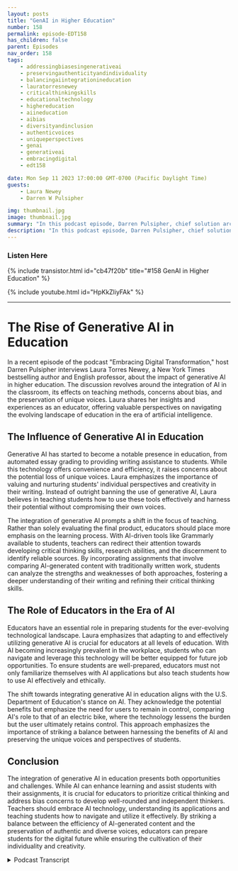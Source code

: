 ```yaml
---
layout: posts
title: "GenAI in Higher Education"
number: 158
permalink: episode-EDT158
has_children: false
parent: Episodes
nav_order: 158
tags:
    - addressingbiasesingenerativeai
    - preservingauthenticityandindividuality
    - balancingaiintegrationineducation
    - lauratorresnewey
    - criticalthinkingskills
    - educationaltechnology
    - highereducation
    - aiineducation
    - aibias
    - diversityandinclusion
    - authenticvoices
    - uniqueperspectives
    - genai
    - generativeai
    - embracingdigital
    - edt158

date: Mon Sep 11 2023 17:00:00 GMT-0700 (Pacific Daylight Time)
guests:
    - Laura Newey
    - Darren W Pulsipher

img: thumbnail.jpg
image: thumbnail.jpg
summary: "In this podcast episode, Darren Pulsipher, chief solution architect of public sector at Intel, interviews Laura Torres Newey, a New York Times best-selling author and university professor, about the impact of generative AI in higher education. This episode delves into the challenges and opportunities presented by the integration of generative AI in the classroom, highlighting the need for critical thinking skills, the concerns of bias, and ensuring the preservation of unique voices."
description: "In this podcast episode, Darren Pulsipher, chief solution architect of public sector at Intel, interviews Laura Torres Newey, a New York Times best-selling author and university professor, about the impact of generative AI in higher education. This episode delves into the challenges and opportunities presented by the integration of generative AI in the classroom, highlighting the need for critical thinking skills, the concerns of bias, and ensuring the preservation of unique voices."
---
```


<div>
<h3>Listen Here</h3>
{% include transistor.html id="cb47f20b" title="#158 GenAI in Higher Education" %}

{% include youtube.html id="HpKkZliyFAk" %}
</div>

---

# The Rise of Generative AI in Education

In a recent episode of the podcast "Embracing Digital Transformation," host Darren Pulsipher interviews Laura Torres Newey, a New York Times bestselling author and English professor, about the impact of generative AI in higher education. The discussion revolves around the integration of AI in the classroom, its effects on teaching methods, concerns about bias, and the preservation of unique voices. Laura shares her insights and experiences as an educator, offering valuable perspectives on navigating the evolving landscape of education in the era of artificial intelligence.

## The Influence of Generative AI in Education

Generative AI has started to become a notable presence in education, from automated essay grading to providing writing assistance to students. While this technology offers convenience and efficiency, it raises concerns about the potential loss of unique voices. Laura emphasizes the importance of valuing and nurturing students' individual perspectives and creativity in their writing. Instead of outright banning the use of generative AI, Laura believes in teaching students how to use these tools effectively and harness their potential without compromising their own voices.

The integration of generative AI prompts a shift in the focus of teaching. Rather than solely evaluating the final product, educators should place more emphasis on the learning process. With AI-driven tools like Grammarly available to students, teachers can redirect their attention towards developing critical thinking skills, research abilities, and the discernment to identify reliable sources. By incorporating assignments that involve comparing AI-generated content with traditionally written work, students can analyze the strengths and weaknesses of both approaches, fostering a deeper understanding of their writing and refining their critical thinking skills.

## The Role of Educators in the Era of AI

Educators have an essential role in preparing students for the ever-evolving technological landscape. Laura emphasizes that adapting to and effectively utilizing generative AI is crucial for educators at all levels of education. With AI becoming increasingly prevalent in the workplace, students who can navigate and leverage this technology will be better equipped for future job opportunities. To ensure students are well-prepared, educators must not only familiarize themselves with AI applications but also teach students how to use AI effectively and ethically.

The shift towards integrating generative AI in education aligns with the U.S. Department of Education's stance on AI. They acknowledge the potential benefits but emphasize the need for users to remain in control, comparing AI's role to that of an electric bike, where the technology lessens the burden but the user ultimately retains control. This approach emphasizes the importance of striking a balance between harnessing the benefits of AI and preserving the unique voices and perspectives of students.

## Conclusion

The integration of generative AI in education presents both opportunities and challenges. While AI can enhance learning and assist students with their assignments, it is crucial for educators to prioritize critical thinking and address bias concerns to develop well-rounded and independent thinkers. Teachers should embrace AI technology, understanding its applications and teaching students how to navigate and utilize it effectively. By striking a balance between the efficiency of AI-generated content and the preservation of authentic and diverse voices, educators can prepare students for the digital future while ensuring the cultivation of their individuality and creativity.

<details>
<summary> Podcast Transcript </summary>

<p>﻿1</p>
<p>Hello, this is Darren</p>
<p>Pulsipher, chief solution,architect of public sector at Intel.</p>
<p>And welcome to Embracing</p>
<p>Digital Transformation,where we investigate effective change,leveragingpeople, process and technology.</p>
<p>On today's episode, Jenny</p>
<p>AI in Higher Educationwith special guest New York Timesbest selling author</p>
<p>Laura Torres Newey.</p>
<p>Laura, welcome to the show.</p>
<p>Thanks for having me, Darren.</p>
<p>Hey, Laura, you gotyou got a really incredible background.</p>
<p>Your friend of mine and my wife and.</p>
<p>The most incredible thing right. There.</p>
<p>Oh, they are. Thank you. Thank you.</p>
<p>But your bestselling New York Timesbest sellingauthor,you're teaching in the universities.</p>
<p>And you and I were talking the otherother day, probably a month ago.</p>
<p>And I asked you a simple questionwhich spurredthis really great conversation.</p>
<p>I said,</p>
<p>Where's my mike? I need my Mike Frey.</p>
<p>And that was,</p>
<p>What areyou going to do about generative AIin the classroom and in college level?</p>
<p>Because you teach English and criticalthinkingat at university level.</p>
<p>So what are you going to do about it?</p>
<p>Because at the time you're going,</p>
<p>I you know, there's lots of different.</p>
<p>But now I class,</p>
<p>I probably just put my head in my handsand screamed at that facebecause it's a it's a it's a big question.</p>
<p>And I think,you know, a while back, Elon</p>
<p>Musk said in an interview about A.I.,he said, things are getting weirdand they're getting weird fast.</p>
<p>And it's been terrifying for peopleat the universities.</p>
<p>Not so much AI itself, but just whatwhat do we do about it?</p>
<p>Because it it changes everything. It does.</p>
<p>Well, that's what that's what I thought.</p>
<p>Yeah. It changes a lot. A lot of things.</p>
<p>How do you how do you teach?</p>
<p>How do you grade? Right.</p>
<p>Because I,</p>
<p>I, my kids already know how to use it.</p>
<p>My, my teenagers,they're going to get A's inall their English class, I have no doubt.</p>
<p>Right. Because they're going to.</p>
<p>They know how to do all this stuff.</p>
<p>And so.</p>
<p>So it's it's a major change.</p>
<p>But before we get in there,</p>
<p>I want people to hear your backgroundbecause you got a great background.</p>
<p>So let's hear a little bitabout about Laura.</p>
<p>It sounds like I've donea lot of different things,but really it's all been in booksand publication and writing.</p>
<p>So when I was 14 years old, I got a jobas a library where I was shelving booksand I checked out more than I shelvedand I didn't have to pay late feesto come more than I shelf.</p>
<p>But anyway, from then on out, I was alwaysinvolved in books and publishing andthat kind of thing for,you know, in one way or another.</p>
<p>But I started out in children's publishingand I worked at several differentchildren's publishing housesas a senior editor and aa writer and American Girl magazineas an editor.</p>
<p>And mostly I wrote books on my ownas a freelancerand and did well with that.</p>
<p>It was then nonfiction, magazinearticles, couple novels.</p>
<p>I worked as a newspaper reporterat one point, which wasn't a good fitbecause I don't like</p>
<p>I love the immediacy of it,but I don't like bothering people,especially onesthat are in a crisis situation.</p>
<p>But then in my I, I got married.</p>
<p>I moved to Sacramento, which is not knownfor its children's publishingscene, and I was kind of burnt outon the freelance stuff.</p>
<p>And so I went back to schooland got my master's deciding</p>
<p>I was going to teach creative writingbecause I had just come offof the two novelsand ended up teaching compositioninsteadbecause I had to go back and take severalundergrad composition coursesand I saw how it was done poorlyand I thought I,</p>
<p>I need to do it better herebecause I thought I was going to dieof boredom in those classes.</p>
<p>And that's my down. So I just</p>
<p>I started that.</p>
<p>And ever since then</p>
<p>I've been teaching English quite well.</p>
<p>Critical thinking, readingand writing at the most basic level.</p>
<p>And a lot of times for studentswho are not quite up to college levelwriting yet. Well, you recently.</p>
<p>Yeah, you recentlydid something really interesting.</p>
<p>Exciting?</p>
<p>Yeah. Interesting is one way to put it.</p>
<p>So I teach at a prisonhere in</p>
<p>California,and it's a it's a high security prisonand it's old schoolbecause they have no technology.</p>
<p>They're supposed to get laptops soon,but no technology.</p>
<p>So pencil, paper,that's completely old school. Wow.</p>
<p>What a big changebecause you did that this year.</p>
<p>So far, you've done that.</p>
<p>So you're going to move from teachingthese inmates with paper and pencil.</p>
<p>No Internet access to now kidshaving a pretty,pretty incredible new technologygenerative A.I.that has the knowledge of the worldat their fingertips.</p>
<p>Yeah,and it's a completely different thing.</p>
<p>The classes aren't even goingthey're not even going to go look alike.</p>
<p>Because what you know,what it comes down to for meat its most basic form, as far as greatwell care so much about grading as I doabout learning, but the end productdoesn't matter as much to me anymorebecause I the.</p>
<p>Way that the teacher just say that the endproduct doesn't matter as much anymore.</p>
<p>I did because anybody can come upwith a polished end productbetween Grammarly and I knowthat's simplistic because of courseyou've got to have the good argumentationand the critical thinkingskills and right, you know, the research,solid thesis, all of that kind of stuff.</p>
<p>But what I'm going to be doing isteaching and grading on the processand not so muchon the end productin order to that to circumventcheating or trying to get,you know, nail studentsthat are going to use a I.</p>
<p>But my job is to teach critical thinking.</p>
<p>It's not to teach where the commas go.</p>
<p>And so the only way I can really see to dothat is to focus on the process.</p>
<p>Show me your sources.</p>
<p>Why are these sources good?</p>
<p>You know,</p>
<p>But can you identify misinformation?</p>
<p>Can you get to the reading level tounderstand the peer reviewed literature?</p>
<p>Now give me an outline.</p>
<p>Now, what are you going to argue?</p>
<p>And the most important thing,one of the most importantthings to me is the counter argumentsand the counter points,because we'll get to this in a minute.</p>
<p>One of my biggest fears for generative</p>
<p>AI in the classroom is bias.</p>
<p>Oh yeah, absolutely. Weare putting inprompts and they get one point of viewonly.</p>
<p>There goes the critical thinkingand I have a real concern.</p>
<p>And colleges lean one wayas far as ideology.</p>
<p>Especially inespecially in the liberal arts colleges.</p>
<p>Right.</p>
<p>Right. Correct.</p>
<p>There's and there's no roomfor a certain voices already.</p>
<p>And the kids who have a different voiceand buck againstthat system are quickly silenced.</p>
<p>But at least,you know, at least they're thinkingat least they're expressing themselves.</p>
<p>If generative.</p>
<p>AI really has the kind of biasthat I'm thinking it does at this point.</p>
<p>Not only are they not going to need</p>
<p>I don't quite know how to express it.</p>
<p>What's going to be put outis only going to be sort of 11.of view.</p>
<p>I'm really concerned about that.</p>
<p>I hope it evolves on that.</p>
<p>Yeah.</p>
<p>You know, I just talked</p>
<p>I just talked to an expert in generative</p>
<p>AI about the bias thing and he goes, It'sreally interesting what you can dowith the generative AI now in thatyou can give it different personas.</p>
<p>You can say, I want youto write a conservative article.</p>
<p>I want you to write a more progressivearticle, a more liberal article.</p>
<p>I want you to pretend like you'refrom a different country.</p>
<p>You can have it do those sorts of thingsand get alternateegos and alternate personalitiescoming out of the generative.</p>
<p>They I.</p>
<p>I thought that that press thatit would give a genuineconservative viewpoint.</p>
<p>Well, I don't know.</p>
<p>That's a. Good that's a good question in.</p>
<p>Here that I'm an end user only</p>
<p>I have no understandingof how the technology works.</p>
<p>Well, yeah.</p>
<p>And how the technology works isis real simple.</p>
<p>If we put if we simplify it downdata in, data out.</p>
<p>Yeah.</p>
<p>So a I will giveopinions based off the type of datathat's been put in.</p>
<p>One of the biggest examples ofthat was an AIthat was let loose onon the Internet by Microsoft years ago.</p>
<p>And all the trolls came outand within 24 hoursthey had to shut it down the</p>
<p>AI because it became somisogynistic and cursingand it was in a racistand all these things because peoplewere feeding it, that type of stuff.</p>
<p>It wasn't gathering informationfrom all over.</p>
<p>In fact, chat GPTtwo had extreme bias andt to the point where it was unusablebecause they just gathereda bunch of stuff off the internet.</p>
<p>So there's a lot ofvulgarity and crudeness and all that.</p>
<p>So what they didwas they had people curating the data.</p>
<p>So in essence chat GPT is theis curated data,which means it's biased by nature.</p>
<p>Yeah.</p>
<p>And you know what goes rightalong with that.</p>
<p>So, so I'm afraid of the bias.</p>
<p>I'm afraid of the loss of criticalthinking skills.</p>
<p>But I think that we can learn to redirectand teach in a different way.</p>
<p>And honestly, my biggest fearthat I haven't heard discussed a lotis that we're going to lose unique voicesbecause you said, well,you can put on different personas,ask it to do things, butit is going to come out in a generic wayfor that persona and often it's horrible.</p>
<p>I dunno,</p>
<p>I did some generative AI for my studentsin the prisonand I had it do a certain topicand I was testing out the different voicesand I asked it to do it in rap.</p>
<p>I was reading it to the studentsand one of them nearly had a heart attackand he said, No one has studiedyo in a rap since the nineties.</p>
<p>So it wasn'tit wasn't an authentic voice.</p>
<p>And it's like, are our students of colorour black students going to have toto maintain their voice,put something in the generative</p>
<p>AI that says speak in black English.</p>
<p>And what is that going to come out like?</p>
<p>You know, because A.I. right nowa standardized English.</p>
<p>So I'm I'm terrified of peoplelosing unique voices.</p>
<p>As a writing teacher, I don't care aboutyour commas or whatever, necessarily.</p>
<p>I mean, that'sjust such a tiny part of it.</p>
<p>We just don't want itto impede understanding.</p>
<p>What I'm interested in is your voice,your argumentation.</p>
<p>I always tell my students,if you guys all wrote papers,left your names offby the end of the semester with 90%certainty, I could get whose paper iswhose just from your your book.</p>
<p>Because everybody has a distinct voice.</p>
<p>And I can tell a generative air essaybecause the voice is very bland,very, very generative.</p>
<p>Right.</p>
<p>So so that's that'sreally interesting, Laura, becausewe came up with the terma couple episodes ago called</p>
<p>I Washedrightwhere things have been fed into an airso much and we were talkingspecifically about email.</p>
<p>I can send an email that I run through an</p>
<p>I to make it better.</p>
<p>I send it to my boss who uses an A.I.to read it and give him the highlights.</p>
<p>He responds with an air back to me.</p>
<p>And what do we have?</p>
<p>We have an air washed conversationand we lose our voice. I love it.</p>
<p>No one's ever said said that.</p>
<p>And I think that's that's really cool.</p>
<p>The thing that's really superinteresting about this is there'sbeen a huge movement the last couple yearscalled Linguistic Justice.</p>
<p>And it's about it's a movementto not squash different voices.</p>
<p>It's a movement awayfrom your standardized academic English.</p>
<p>We've long been accused in academiaof squashing voicesto conform to an academic voicewhere, you know, our blackvoices, our Spanish voices, thewhat have you are just as legitimate.</p>
<p>So why are we adhering to the standardwhen those are alsolegitimate dialects, legitimate accents,</p>
<p>And there's a huge movementto preserve and encourage these voices?</p>
<p>And how does that squarewith the generative A.I.?</p>
<p>There's two movements that to methey seem they seem opposite.</p>
<p>They are diametrically opposed.</p>
<p>Yeah, yeah.</p>
<p>Yeah.</p>
<p>So, so on one hand, most teachersare on board with preserving uniquevoices, and on the other hand, we'reall going to be using generative A.I..</p>
<p>Talk about the wash thing.</p>
<p>So I'm on this website.</p>
<p>I've been selling one thing</p>
<p>I left out of my little bios.</p>
<p>I've been writing and sellingcurriculum for a decade now,and there's a websitethat's huge that a lot of teachersand this is K throughmostly grade school stuffwhere teachers create curriculumfor other teachers.</p>
<p>And they these curriculum creatorsare some of the first peoplethat I knew that jumped on generative AI.</p>
<p>And I think I.</p>
<p>Can do two tons a day.</p>
<p>I can produce tons of stuff quick.</p>
<p>Instead of sitting there for 8 hoursand writing a fourth grade reading passageabout whether animals should be kept inzoos and getting the reading level right,doing all the research, you just put it inair and it comes out pretty good.</p>
<p>So here's the thing.</p>
<p>So we have teachersgenerating the curriculumand these kind of teacher createdresources are huge, and I expect thattextbook education companies will be usinggenerative A.I. too.</p>
<p>So the curriculum is generated by AI.</p>
<p>The students use generative</p>
<p>AI to do the curriculum,the assignments and the exercises.</p>
<p>And we've got machinestalking to machines.</p>
<p>Maybe I'm not smart enough to understandhow that's not going to be the case,but it sure feels like.</p>
<p>Yeah, I think it is going to be.</p>
<p>So what role do humans have in this overexactly?</p>
<p>Just looking at it, making sure it's okay?</p>
<p>I don't know.</p>
<p>I know. Knowyou bring upan interesting pointand and and that's education.</p>
<p>You're not caring about the outcomeas much as.</p>
<p>You. Are.</p>
<p>You are is is the student learning?</p>
<p>Are they are they progressing?</p>
<p>Are they learning how to use these tools?</p>
<p>Because whether we like it or not,these tools are going to be around.</p>
<p>Right.</p>
<p>And so I think the worst mistakethat a teacher could make atthis point is to ban generative A.I.and to say, you can't use it.</p>
<p>It's cheating if you use it. I'mnot going to do that at all.</p>
<p>In fact, in my syllabus,one of the first things that I said forthis semester is really excitedto integrate generative</p>
<p>AI technology into our classroom,along with traditional writing skillsso that they know right off the bat,</p>
<p>Hey, this isn't a sneaky cheating thing.</p>
<p>We're using this and inall the assignments I would say all that.</p>
<p>I'm doing a lot of in-class writing.</p>
<p>I learned a lotfrom teaching in the prison and that brainto handwritten connection,there's something to it.</p>
<p>So I'm going to be doinga lot of handwritten exercises in class.</p>
<p>But back to the point,which I forgot what it was.</p>
<p>Was I type?</p>
<p>Oh, just, you know, how are you goingto leverage in generative AI?</p>
<p>That's how we're going to use itin the classroom.</p>
<p>Okay, let's do a pauseso that you can edit that part.</p>
<p>Okay.</p>
<p>So the way that I'vedeveloped my assignments for this semesteris, for example, an example assignment isthey'll be doing all the steps to writea paper using research, addressingthe opposition and all of that stuff.</p>
<p>I'll tell themwhen and where they can use AI,but they have to show me the process.</p>
<p>What sources are you going to use?</p>
<p>Are they valid sources?</p>
<p>So we're going to do the whole processall along, some of it in class.</p>
<p>They're going to create the end productand then when they're done with that,they're going to generate the AI versionand we're going to talk abouthow we approach this.</p>
<p>Yeah, how will youhow will you write the course?</p>
<p>Here's part of critical thinking Usinggenerative AI is how do I write the promptto get what I'm after,to express my views,to get the thesis, I want to getthe opposing viewpoints that I want.</p>
<p>So I'm going to have them do that.</p>
<p>They're going to havethe essays side by side.</p>
<p>And then the big assignment,the assignment to worth the most pointsis they're going to compare and contrast</p>
<p>What did I do better?</p>
<p>What did I do better?</p>
<p>What are some of the shortfalls here?</p>
<p>Is thereyou know, I just like I want to seewhat they come up with and that way.</p>
<p>So it serves two purposes.</p>
<p>I think it's practical.</p>
<p>So here's what's going to happenwhen you're out in the work worldand you're allowed to use generative AI,you're going to have to look at it.</p>
<p>It's got hallucinationsand it didn't use sources properly.</p>
<p>It didn't it cited sources.</p>
<p>They're going to find outall of this stuff.</p>
<p>And there's going to.</p>
<p>Be those councilsand they're going to see thatthey do some things betterand that their voice isimportant. So we'll see if it works.</p>
<p>Man, I wish I had you as an Englishteacher.</p>
<p>Well, I heard another teacherhad a really good example.</p>
<p>Assignment two is they watcheda show.</p>
<p>I don't know if it's a documentaryor whatever it was.</p>
<p>I watched the show in class togetherand then on the spotshe generated an essayfrom I.</p>
<p>She did it right in the classroom,pass it out to the class,and then they all had to revise it andthen share their revisions with groups.</p>
<p>Compare contrast.</p>
<p>And I thoughtthat was a really good way to do it too.</p>
<p>You know, here's what's generated.</p>
<p>But how are you now going to write?</p>
<p>See what Yeah, what what's, what's valid?</p>
<p>I love this because you're teachingpractical skillsthat people needwhen they're in the workplace.</p>
<p>You're teaching critical thinkingwithout worrying about as muchwhat we get tied into.</p>
<p>It's a problem I personally havewith a lot of the way people teach. It's</p>
<p>I don't care how you get to the answerof the answers,what I'm looking for. Yeah.</p>
<p>And that was that was me.</p>
<p>Because I figured if you end upwith a really good end product,that means that all the criticalthinking skills went into it.</p>
<p>While I don't think that's thereany, that's not anymore. Hum.</p>
<p>Yeah, I had a colleague yesterday. He saidthe essays see if I get this right.</p>
<p>The essays they write don't get themthe job, the criticalthinking skills,the hard work is what gets them the job.</p>
<p>So I would say or keep the jobbecause I might have written the resume.</p>
<p>Right? So that's point.</p>
<p>So it's a complete shiftfor me to focus more heavily on processrather than end product.</p>
<p>But that's just well in as.</p>
<p>And in the in the in the shift,you're helping these kids understandhow the process works.</p>
<p>And they're learningthey're learning how to leverage A.I.to be more effective in theirin their jobs.</p>
<p>I'm learning how to use generative A.I.rightnow, highly effective in some things.</p>
<p>Other things.</p>
<p>I'm like, Ooh, that fell rightflat on its face.</p>
<p>I can't leverage that anymore.</p>
<p>So I know,</p>
<p>I know. It's an important skill.</p>
<p>Yeah.</p>
<p>And, you know, it's interesting.</p>
<p>So it was in professional developmentyesterday that was cross discipline.</p>
<p>And the math teachers were saying,you know,</p>
<p>I understand your concerns,but it's like when we started using,you know, calculators or the, you know,the more heavy duty calculators.</p>
<p>Same.</p>
<p>And I argued I got my bristles upand I said it's not the samebecause writing is of voice.</p>
<p>Writing is about unique voices.</p>
<p>And that's a totally different thing.</p>
<p>And if everybody can just come upwith the answer through generative</p>
<p>AI writing, I think we've lost somethingthat is really, really important.</p>
<p>I'm not just talking novels,you know, you've gotfiction writers, unique voicesthat just what makes art.</p>
<p>But it is, but not creativenonfiction, everything.</p>
<p>Like you said, we don't we don't want it.</p>
<p>We don't want it washed out.</p>
<p>Yeah that's, that's what I most</p>
<p>I that's what I'm terrified about.</p>
<p>And it's interesting becausewhether we like it or not,we all communicate with words,right?</p>
<p>Some people don't like that,whether it's spoken wordor whether it's a written word.</p>
<p>Both can be generated via AI.</p>
<p>In fact, on my other podcast,my weekly news podcast,</p>
<p>I now use my own cloned voice to do that.</p>
<p>In six different languages.</p>
<p>Oh, wow. Yeah, it's so great.</p>
<p>My voicenow can be whitewashed or whitewashed.</p>
<p>AI washedjust as well.</p>
<p>My my vocal voice can be</p>
<p>I wash just as much as my written.</p>
<p>And so I love I love that you saywe still need our own unique voicesin in this worldwhere AI's is going to be used inlots of different things.</p>
<p>And it's valuable. It is valuable.</p>
<p>Oh, it is.</p>
<p>Ask meif I've ever created a lecture using AI.</p>
<p>Heck yes, I have. Yeah, of course.</p>
<p>Yeah.</p>
<p>Well, and, and, and doctors arestarting to use it to writepost operative notes and things likeit's, you know, it's here.</p>
<p>It's great to help usaugment the work that we do.</p>
<p>But I'm glad that you've you've pulled outand I love what you saidyour voice still needs is uniquein who you are.</p>
<p>And part of our job as teachersespecially, well,</p>
<p>I wouldn't say especially at the highereducation level at all levels, is to valueand acknowledge those unique voicesso that generative AI is less seductive.</p>
<p>Oh, I love man.</p>
<p>You should write a book about this, Laura.</p>
<p>Let's write a book.</p>
<p>I should.</p>
<p>And I know nothing.</p>
<p>Talk to me after the semester is overand we'll see.</p>
<p>Yeah.</p>
<p>Well,this is really the first semester, right?</p>
<p>This is the first school yearwhere generative AI has been generallyavailable.</p>
<p>You got students</p>
<p>I generative AI at the end of</p>
<p>I was just like, This is not her voice.</p>
<p>I recognize the voice. I was like,</p>
<p>This is not her voice.</p>
<p>And I can find it in plagiarism.</p>
<p>And then it dawned on metoo late that it was A.I..</p>
<p>But she didn't have any sources citedbecause this was early, right?</p>
<p>Yeah.</p>
<p>And then I was teachingin the prison in the spring.</p>
<p>So this is really the first go at it.</p>
<p>But I've been thinking long and hard andand everybody in education has, in fact.</p>
<p>And the U.S.</p>
<p>Department of Education,you know, government moves slowly.</p>
<p>But I was really glad to see what they hadto say about using AI in education.</p>
<p>They said, I don't have the exact quote,but I mean, to paraphrase,it was something likeit. We're going to use</p>
<p>AI morelike an electric bike than a robot vacuum.</p>
<p>The user is still in control,but the burden is lessened.</p>
<p>Well, I kind of like that. Yeah, I hope.</p>
<p>It's true where I'd like it to be,but I think it's on the right track.</p>
<p>Yeah, I hope it.</p>
<p>I hope it's more true than not.</p>
<p>But I also I also truly believe this.</p>
<p>If you don't understand how to use it,you're going to be left behind.</p>
<p>Yeah, that's true.</p>
<p>That I truly believe that.</p>
<p>It reminds me.</p>
<p>It feels a lotlike it felt in the early 1990s.</p>
<p>I had accessto email,even in even in the late eighties,</p>
<p>I was fortunate to say the least.</p>
<p>No one else in my family did. I did.</p>
<p>But when I got outof school</p>
<p>I was already used to the internet.</p>
<p>No one else around me was in.</p>
<p>It got me jobsthat I, I never would have had beforehand.</p>
<p>And then everyone started.</p>
<p>It started proliferatingthroughout society.</p>
<p>I think the same thing'sgoing to happen with youand those that understandit are going to be more desirablein the workplace,understand how to use it effectively.</p>
<p>And there's so many new use casesthat are popping up all over the place.</p>
<p>So, Laura,thank you for teaching our next generationbecause you're right there, the rightthere at the forefront of all that.</p>
<p>Well,nobody is going to be an effective teacherif they don't embrace it and use it.</p>
<p>If you just forbid it, it'd be like,you know, people who've been teachingforever said they remember the dayswhen teachers were saying no Internet.</p>
<p>You can only use print source,you know, like I.</p>
<p>Yeah, my kids, it was for my kids.</p>
<p>That wasn't that long ago. Laura</p>
<p>So well, Laura, thanks again for coming onthe show.</p>
<p>It's always fun to talk to you.</p>
<p>But now in on the show it's even better.</p>
<p>So we're going to have you back.</p>
<p>We'll have you back at Christmas timeafter the first semesterand we'll see how it goes.</p>
<p>It may be that your hairis this big or pulled out.</p>
<p>I don't know. Well, we'll have to.</p>
<p>Wait and see.</p>
<p>Yeah, well,see how disappointed all my students are.</p>
<p>They thought they were going to, you know,come in and write generative essays and,you know, not find any poems.</p>
<p>And I'll see how they likethe new approach.</p>
<p>Yeah, it'll be fun to see.</p>
<p>You'regoing to learn in spite of yourself.</p>
<p>Thank you for listeningto Embracing Digital Transformation today.</p>
<p>If you enjoyed our podcast,give it five stars on your favoritepodcasting site or YouTube channel,you can find out more informationabout embracing digital transformationand embracingdigital.org Until nexttime, go out and do something wonderful.</p>

</details>
